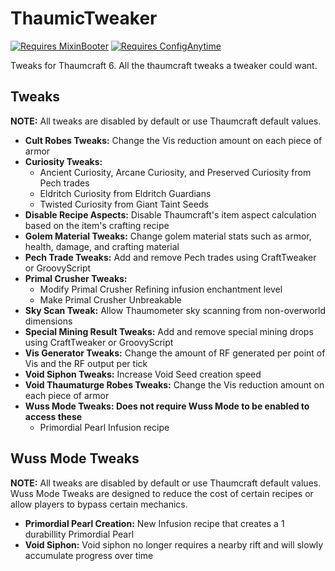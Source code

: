 # ThaumicTweaker

[![Requires MixinBooter](https://img.shields.io/badge/Requires-MixinBooter-3498db.svg?labelColor=34495e&style=for-the-badge)](https://www.curseforge.com/minecraft/mc-mods/mixin-booter)
[![Requires ConfigAnytime](https://img.shields.io/badge/Requires-ConfigAnytime-3498db.svg?labelColor=34495e&style=for-the-badge)](https://www.curseforge.com/minecraft/mc-mods/configanytime)

Tweaks for Thaumcraft 6. All the thaumcraft tweaks a tweaker could want.

## Tweaks
**NOTE:** All tweaks are disabled by default or use Thaumcraft default values. 
- **Cult Robes Tweaks:** Change the Vis reduction amount on each piece of armor
- **Curiosity Tweaks:**
  - Ancient Curiosity, Arcane Curiosity, and Preserved Curiosity from Pech trades
  - Eldritch Curiosity from Eldritch Guardians
  - Twisted Curiosity from Giant Taint Seeds
- **Disable Recipe Aspects:** Disable Thaumcraft's item aspect calculation based on the item's crafting recipe
- **Golem Material Tweaks:** Change golem material stats such as armor, health, damage, and crafting material
- **Pech Trade Tweaks:** Add and remove Pech trades using CraftTweaker or GroovyScript
- **Primal Crusher Tweaks:**
  - Modify Primal Crusher Refining infusion enchantment level
  - Make Primal Crusher Unbreakable
- **Sky Scan Tweak:** Allow Thaumometer sky scanning from non-overworld dimensions
- **Special Mining Result Tweaks:** Add and remove special mining drops using CraftTweaker or GroovyScript
- **Vis Generator Tweaks:** Change the amount of RF generated per point of Vis and the RF output per tick
- **Void Siphon Tweaks:** Increase Void Seed creation speed
- **Void Thaumaturge Robes Tweaks:** Change the Vis reduction amount on each piece of armor
- **Wuss Mode Tweaks: Does not require Wuss Mode to be enabled to access these**
  - Primordial Pearl Infusion recipe

## Wuss Mode Tweaks
**NOTE:** All tweaks are disabled by default or use Thaumcraft default values. Wuss Mode Tweaks are designed to reduce the cost of certain recipes or allow players to bypass certain mechanics.
- **Primordial Pearl Creation:** New Infusion recipe that creates a 1 durabillity Primordial Pearl
- **Void Siphon:** Void siphon no longer requires a nearby rift and will slowly accumulate progress over time